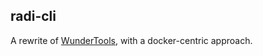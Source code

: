 radi-cli
--------------

A rewrite of [WunderTools](http://wundertools.wunder.io), with a docker-centric approach.
